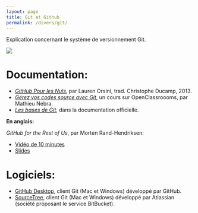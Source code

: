 ```yaml
---
layout: page
title: Git et Github
permalink: /divers/git/
---
```


Explication concernant le système de versionnement Git.

![](/cours-web/cours-divers/img/Strip-Bon-daccord-650-final.jpg)

Documentation:
===

- *[GitHub Pour les Nuls](http://christopheducamp.com/2013/12/15/github-pour-nuls-partie-1/)*, par Lauren Orsini, trad. Christophe Ducamp, 2013.
- *[Gérez vos codes source avec Git](https://openclassrooms.com/courses/gerez-vos-codes-source-avec-git)*, un cours sur OpenClassroooms, par Mathieu Nebra.
- *[Les bases de Git](https://git-scm.com/book/fr/v1/Les-bases-de-Git)*, dans la documentation officielle.

**En anglais:**

*GitHub for the Rest of Us*, par Morten Rand-Hendriksen:  

- [Vidéo de 10 minutes](https://wordpress.tv/2015/12/13/morten-rand-hendriksen-github-for-the-rest-of-us/)
- [Slides](https://mor10.com/github-wcus/)

Logiciels:
===

- [GitHub Desktop](https://desktop.github.com/), client Git (Mac et Windows) développé par GitHub.
- [SourceTree](https://www.sourcetreeapp.com/), client Git (Mac et Windows) développé par Atlassian (société proposant le service BitBucket).
